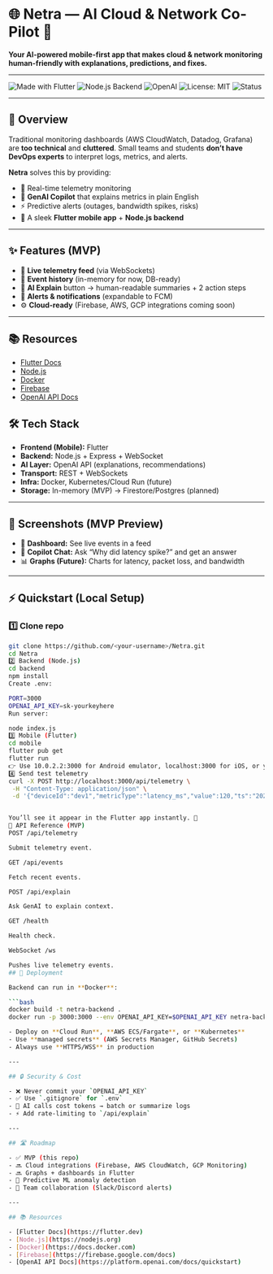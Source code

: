 # 🌐 Netra — AI Cloud & Network Co-Pilot 🚀  
**Your AI-powered mobile-first app that makes cloud & network monitoring human-friendly with explanations, predictions, and fixes.**

---

![Made with Flutter](https://img.shields.io/badge/Made%20with-Flutter-blue?logo=flutter)
![Node.js Backend](https://img.shields.io/badge/Backend-Node.js-green?logo=node.js)
![OpenAI](https://img.shields.io/badge/Powered%20by-OpenAI-black?logo=openai)
![License: MIT](https://img.shields.io/badge/License-MIT-yellow.svg)
![Status](https://img.shields.io/badge/Status-MVP-orange)

---

## 📖 Overview  
Traditional monitoring dashboards (AWS CloudWatch, Datadog, Grafana) are **too technical** and **cluttered**. Small teams and students **don’t have DevOps experts** to interpret logs, metrics, and alerts.  

**Netra** solves this by providing:  
- 📡 Real-time telemetry monitoring  
- 🤖 **GenAI Copilot** that explains metrics in plain English  
- ⚡ Predictive alerts (outages, bandwidth spikes, risks)  
- 📱 A sleek **Flutter mobile app** + **Node.js backend**  

---

## ✨ Features (MVP)
- 🔴 **Live telemetry feed** (via WebSockets)  
- 🧾 **Event history** (in-memory for now, DB-ready)  
- 🤖 **AI Explain** button → human-readable summaries + 2 action steps  
- 🔔 **Alerts & notifications** (expandable to FCM)  
- ⚙️ **Cloud-ready** (Firebase, AWS, GCP integrations coming soon)

---
## 📚 Resources
- [Flutter Docs](https://flutter.dev)  
- [Node.js](https://nodejs.org)  
- [Docker](https://docs.docker.com)  
- [Firebase](https://firebase.google.com/docs)  
- [OpenAI API Docs](https://platform.openai.com/docs/quickstart)  

## 🛠 Tech Stack
- **Frontend (Mobile):** Flutter  
- **Backend:** Node.js + Express + WebSocket  
- **AI Layer:** OpenAI API (explanations, recommendations)  
- **Transport:** REST + WebSockets  
- **Infra:** Docker, Kubernetes/Cloud Run (future)  
- **Storage:** In-memory (MVP) → Firestore/Postgres (planned)  

---

## 📲 Screenshots (MVP Preview)
 

- 📡 **Dashboard:** See live events in a feed  
- 🤖 **Copilot Chat:** Ask “Why did latency spike?” and get an answer  
- 📊 **Graphs (Future):** Charts for latency, packet loss, and bandwidth  

---

## ⚡ Quickstart (Local Setup)

### 1️⃣ Clone repo
```bash
git clone https://github.com/<your-username>/Netra.git
cd Netra
2️⃣ Backend (Node.js)
cd backend
npm install
Create .env:

PORT=3000
OPENAI_API_KEY=sk-yourkeyhere
Run server:

node index.js
3️⃣ Mobile (Flutter)
cd mobile
flutter pub get
flutter run
👉 Use 10.0.2.2:3000 for Android emulator, localhost:3000 for iOS, or your machine’s IP for a real device.
4️⃣ Send test telemetry
curl -X POST http://localhost:3000/api/telemetry \
 -H "Content-Type: application/json" \
 -d '{"deviceId":"dev1","metricType":"latency_ms","value":120,"ts":"2025-09-25T12:00:00Z","meta":{"target":"api.example.com"}}'


You’ll see it appear in the Flutter app instantly. 🚀
📡 API Reference (MVP)
POST /api/telemetry

Submit telemetry event.

GET /api/events

Fetch recent events.

POST /api/explain

Ask GenAI to explain context.

GET /health

Health check.

WebSocket /ws

Pushes live telemetry events.
## 🚀 Deployment

Backend can run in **Docker**:

```bash
docker build -t netra-backend .
docker run -p 3000:3000 --env OPENAI_API_KEY=$OPENAI_API_KEY netra-backend

- Deploy on **Cloud Run**, **AWS ECS/Fargate**, or **Kubernetes**  
- Use **managed secrets** (AWS Secrets Manager, GitHub Secrets)  
- Always use **HTTPS/WSS** in production  

---

## 🔒 Security & Cost

- ❌ Never commit your `OPENAI_API_KEY`  
- ✅ Use `.gitignore` for `.env`  
- 💸 AI calls cost tokens → batch or summarize logs  
- ⚡ Add rate-limiting to `/api/explain`  

---

## 🛣️ Roadmap

- ✅ MVP (this repo)  
- 🔜 Cloud integrations (Firebase, AWS CloudWatch, GCP Monitoring)  
- 🔜 Graphs + dashboards in Flutter  
- 🔮 Predictive ML anomaly detection  
- 🔮 Team collaboration (Slack/Discord alerts)  

---

## 📚 Resources

- [Flutter Docs](https://flutter.dev)  
- [Node.js](https://nodejs.org)  
- [Docker](https://docs.docker.com)  
- [Firebase](https://firebase.google.com/docs)  
- [OpenAI API Docs](https://platform.openai.com/docs/quickstart)  





